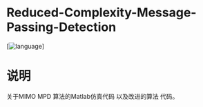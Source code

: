 # Reduced-Complexity-Message-Passing-Detection
[![language](https://img.shields.io/badge/language-Matlab%20%7C%20-brightgreen.svg)]
# 说明
关于MIMO MPD 算法的Matlab仿真代码 
以及改进的算法 代码。